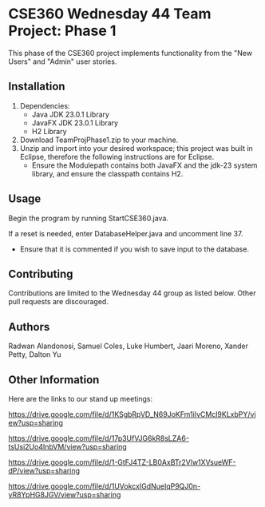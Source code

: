 # CSE360 Wednesday 44 Team Project: Phase 1

This phase of the CSE360 project implements functionality from the "New Users" and "Admin" user stories.

## Installation
1. Dependencies:
   - Java JDK 23.0.1 Library
   - JavaFX JDK 23.0.1 Library
   - H2 Library
2. Download TeamProjPhase1.zip to your machine.
3. Unzip and import into your desired workspace; this project was built in Eclipse, therefore the following instructions are for Eclipse.
   - Ensure the Modulepath contains both JavaFX and the jdk-23 system library, and ensure the classpath contains H2.

## Usage
Begin the program by running StartCSE360.java.

If a reset is needed, enter DatabaseHelper.java and uncomment line 37. 
  - Ensure that it is commented if you wish to save input to the database.

## Contributing
Contributions are limited to the Wednesday 44 group as listed below. Other pull requests are discouraged.

## Authors
Radwan Alandonosi, Samuel Coles, Luke Humbert, Jaari Moreno, Xander Petty, Dalton Yu

## Other Information
Here are the links to our stand up meetings:

https://drive.google.com/file/d/1KSgbRpVD_N69JoKFm1iIvCMcl9KLxbPY/view?usp=sharing 

https://drive.google.com/file/d/17p3UfVJG6kR8sLZA6-tsUsi2Uo4InbVM/view?usp=sharing 

https://drive.google.com/file/d/1-GtFJ4TZ-LB0AxBTr2Vlw1XVsueWF-dP/view?usp=sharing

https://drive.google.com/file/d/1UVokcxIGdNueIqP9QJ0n-yR8YpHG8JGV/view?usp=sharing
   
